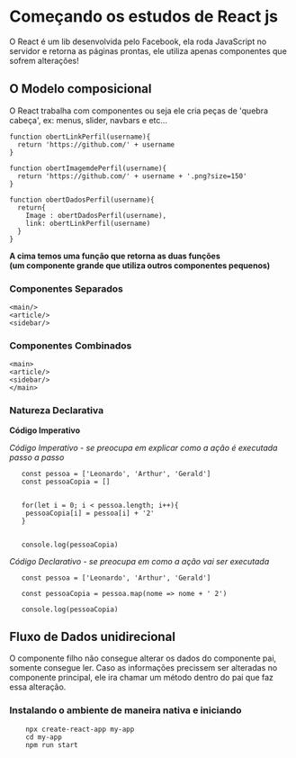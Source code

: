 # Começando os estudos de React js

O React é um lib desenvolvida pelo Facebook, ela roda JavaScript no servidor e retorna as páginas prontas, ele utiliza apenas componentes que sofrem alterações!

## O Modelo composicional

O React trabalha com componentes ou seja ele cria peças de 'quebra cabeça', ex: menus, slider, navbars e etc...

 
    function obertLinkPerfil(username){
      return 'https://github.com/' + username
    }

    function obertImagemdePerfil(username){
      return 'https://github.com/' + username + '.png?size=150'
    }

    function obertDadosPerfil(username){
      return{
        Image : obertDadosPerfil(username),
        link: obertLinkPerfil(username)
      }
    } 

<strong>A cima temos uma função que retorna as duas funções<br>
(um componente grande que utiliza outros componentes pequenos)</strong>

### Componentes Separados

```
<main/>
<article/>
<sidebar/>
```
### Componentes Combinados

```
<main>
<article/>
<sidebar/>
</main>
```

### Natureza Declarativa

<strong>Código Imperativo</strong>

<i>Código Imperativo - se preocupa em explicar como a ação é executada passo a passo</i>

```  
   const pessoa = ['Leonardo', 'Arthur', 'Gerald']
   const pessoaCopia = []
    

   for(let i = 0; i < pessoa.length; i++){
    pessoaCopia[i] = pessoa[i] + '2'
   }


   console.log(pessoaCopia)
```
 
 <i>Código Declarativo - se preocupa em como a ação vai ser executada</i>

```
   const pessoa = ['Leonardo', 'Arthur', 'Gerald']

   const pessoaCopia = pessoa.map(nome => nome + ' 2')

   console.log(pessoaCopia)
```

## Fluxo de Dados unidirecional

O componente filho não consegue alterar os dados do componente pai, somente consegue ler. Caso as informações
precissem ser alteradas no componente principal, ele ira chamar um método dentro do pai que faz essa alteração.

### Instalando o ambiente de maneira nativa e iniciando

``` 
    npx create-react-app my-app 
    cd my-app 
    npm run start
```


